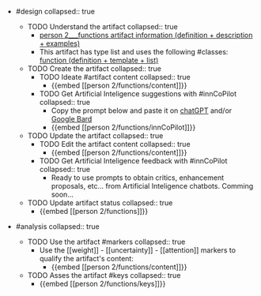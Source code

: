 
- #design
   collapsed:: true
  - TODO Understand the artifact
    collapsed:: true
    - [person 2___functions artifact information (definition + description + examples)](https://go.innbok.com/#/page/innBoK%2Fperson-%28id%29%2Ffunctions%2Finfo)
    - This artifact has type list and uses the following #classes: [function (definition + template + list)](https://go.innbok.com/#/page/innBoK%2Fclass%2Ffunction)
  - TODO Create the artifact
     collapsed:: true
    - TODO Ideate #artifact content
      collapsed:: true
      - {{embed [[person 2/functions/content]]}}
    - TODO Get Artificial Inteligence suggestions with #innCoPilot
      collapsed:: true
      - Copy the prompt below and paste it on [chatGPT](https://chat.openai.com) and/or [Google Bard](https://bard.google.com/chat)
      - {{embed [[person 2/functions/innCoPilot]]}}
  - TODO Update the artifact
    collapsed:: true
    - TODO Edit the artifact content
     collapsed:: true
      - {{embed [[person 2/functions/content]]}}
    - TODO Get Artificial Inteligence feedback with #innCoPilot
      collapsed:: true
      - Ready to use prompts to obtain critics, enhancement proposals, etc... from Artificial Inteligence chatbots. Comming soon...
  - TODO Update artifact status
    collapsed:: true
    - {{embed [[person 2/functions]]}}


- #analysis
  collapsed:: true
  - TODO Use the artifact #markers
    collapsed:: true
    - Use the [[weight]] - [[uncertainty]] - [[attention]] markers to qualify the artifact's content:
      - {{embed [[person 2/functions/content]]}}
  - TODO Asses the artifact #keys
    collapsed:: true
    - {{embed [[person 2/functions/keys]]}}



